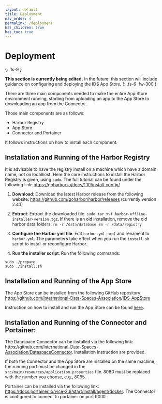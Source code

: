 ```yaml
---
layout: default
title: Deployment
nav_order: 4
permalink: /deployment
has_children: true
has_toc: true
---
```


# Deployment
{: .fs-9 }

**This section is currently being edited.** In the future, this section will include guidance on configuring and deploying the IDS App Store. 
{: .fs-6 .fw-300 }

There are three main components needed to make the entire App Store environment running, starting from uploading an app to the App Store to downloading an app from the Connector.  

Those main components are as follows: 
* Harbor Registry  
* App Store 
* Connector and Portainer 

It follows instructions on how to install each component.

## Installation  and Running of the Harbor Registry
It is advisable to have the registry install on a machine which have a domain name, not on localhost. Here the core instructions to install the Harbor Registry is given, using `sudo`. The full tutorial can be found under the following link: <https://goharbor.io/docs/1.10/install-config/>

1. **Download**: 
Download the latest Harbor release from the following website: <https://github.com/goharbor/harbor/releases> (currently version 2.4.1)

2. **Extract**: 
Extract the downloaded file: `sudo tar xvf harbor-offline-installer-version.tgz`. 
If there is an old installation, remove the old harbor data folders: `rm -r /data/database rm -r /data/registry` 

3. **Configure the Harbor yml file**: 
Edit `harbor.yml.tmpl` and rename it to `harbor.yml`. The parameters take effect when you run the `install.sh` script to install or reconfigure Harbor.

4. **Run the installer script**:
Run the following commands:
```
sudo ./prepare 
sudo ./install.sh
```

## Installation and Running of the App Store
The App Store can be installed from the following GitHub repository: <https://github.com/International-Data-Spaces-Association/IDS-AppStore>

Instruction on how to install and run the App Store can be found [here](./IDS-AppStore/getting-started).


## Installation and Running of the Connector and Portainer: 

The Dataspace Connector can be installed via the following link: <https://github.com/International-Data-Spaces-Association/DataspaceConnector>. Installation instruction are provided. 

If both the Connector and the App Store are installed on the same machine, the running port must be changed in the `src/main/resources/application.properties` file. 8080 must be replaced with the number you choose, e.g., 8085.   

Portainer can be installed via the following link: <https://docs.portainer.io/v/ce-2.9/start/install/agent/docker>.
The Connector is configured to connect to portainer on port 9000.




